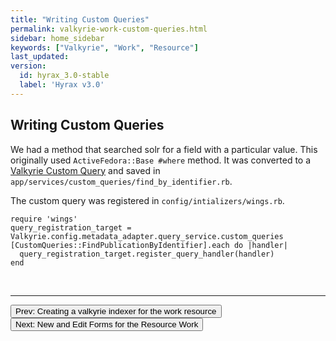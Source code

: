 ```yaml
---
title: "Writing Custom Queries"
permalink: valkyrie-work-custom-queries.html
sidebar: home_sidebar
keywords: ["Valkyrie", "Work", "Resource"]
last_updated:
version:
  id: hyrax_3.0-stable
  label: 'Hyrax v3.0'
---
```


## Writing Custom Queries

We had a method that searched solr for a field with a particular value.  This originally used `ActiveFedora::Base #where` method.  It was converted to a [Valkyrie Custom Query](https://github.com/samvera/valkyrie/wiki/Queries#custom-queries) and saved in `app/services/custom_queries/find_by_identifier.rb`.

The custom query was registered in `config/intializers/wings.rb`.

```
require 'wings'
query_registration_target = Valkyrie.config.metadata_adapter.query_service.custom_queries
[CustomQueries::FindPublicationByIdentifier].each do |handler|
  query_registration_target.register_query_handler(handler)
end
```

<br>
<hr>
<p><a href="valkyrie-work-indexer.html"><button type="button" class="btn btn-primary">Prev: Creating a valkyrie indexer for the work resource</button></a> <a href="valkyrie-work-new-edit-form.html"><button type="button" class="btn btn-primary">Next: New and Edit Forms for the Resource Work</button></a></p>
